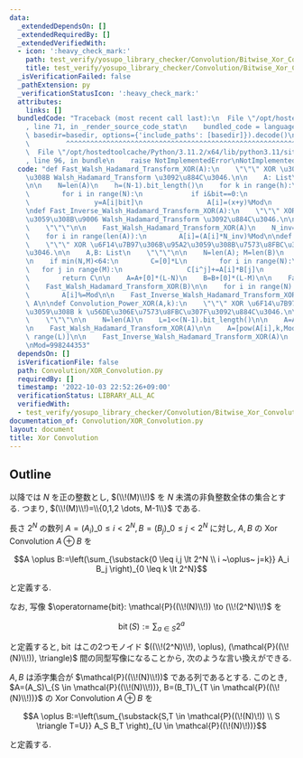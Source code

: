 ```yaml
---
data:
  _extendedDependsOn: []
  _extendedRequiredBy: []
  _extendedVerifiedWith:
  - icon: ':heavy_check_mark:'
    path: test_verify/yosupo_library_checker/Convolution/Bitwise_Xor_Convolution.test.py
    title: test_verify/yosupo_library_checker/Convolution/Bitwise_Xor_Convolution.test.py
  _isVerificationFailed: false
  _pathExtension: py
  _verificationStatusIcon: ':heavy_check_mark:'
  attributes:
    links: []
  bundledCode: "Traceback (most recent call last):\n  File \"/opt/hostedtoolcache/Python/3.11.2/x64/lib/python3.11/site-packages/onlinejudge_verify/documentation/build.py\"\
    , line 71, in _render_source_code_stat\n    bundled_code = language.bundle(stat.path,\
    \ basedir=basedir, options={'include_paths': [basedir]}).decode()\n          \
    \         ^^^^^^^^^^^^^^^^^^^^^^^^^^^^^^^^^^^^^^^^^^^^^^^^^^^^^^^^^^^^^^^^^^^^^^^^^^^^^^^^^\n\
    \  File \"/opt/hostedtoolcache/Python/3.11.2/x64/lib/python3.11/site-packages/onlinejudge_verify/languages/python.py\"\
    , line 96, in bundle\n    raise NotImplementedError\nNotImplementedError\n"
  code: "def Fast_Walsh_Hadamard_Transform_XOR(A):\n    \"\"\" XOR \u306B\u95A2\u3059\
    \u308B Walsh_Hadamard_Transform \u3092\u884C\u3046.\n\n    A: List\n    \"\"\"\
    \n\n    N=len(A)\n    h=(N-1).bit_length()\n    for k in range(h):\n        bit=1<<k\n\
    \        for i in range(N):\n            if i&bit==0:\n                x=A[i]\n\
    \                y=A[i|bit]\n                A[i]=(x+y)%Mod\n                A[i|bit]=(x-y)%Mod\n\
    \ndef Fast_Inverse_Walsh_Hadamard_Transform_XOR(A):\n    \"\"\" XOR \u306B\u95A2\
    \u3059\u308B\u9006 Walsh_Hadamard_Transform \u3092\u884C\u3046.\n\n    A: List\n\
    \    \"\"\"\n\n    Fast_Walsh_Hadamard_Transform_XOR(A)\n    N_inv=pow(len(A),Mod-2,Mod)\n\
    \    for i in range(len(A)):\n        A[i]=(A[i]*N_inv)%Mod\n\ndef Convolution_XOR(A,B):\n\
    \    \"\"\" XOR \u6F14\u7B97\u306B\u95A2\u3059\u308B\u7573\u8FBC\u307F\u3092\u884C\
    \u3046.\n\n    A,B: List\n    \"\"\"\n\n    N=len(A); M=len(B)\n    L=1<<(max(N,M)-1).bit_length()\n\
    \n    if min(N,M)<64:\n        C=[0]*L\n        for i in range(N):\n         \
    \   for j in range(M):\n                C[i^j]+=A[i]*B[j]\n                C[i^j]%=Mod\n\
    \        return C\n\n    A=A+[0]*(L-N)\n    B=B+[0]*(L-M)\n\n    Fast_Walsh_Hadamard_Transform_XOR(A)\n\
    \    Fast_Walsh_Hadamard_Transform_XOR(B)\n\n    for i in range(N):\n        A[i]*=B[i]\n\
    \        A[i]%=Mod\n\n    Fast_Inverse_Walsh_Hadamard_Transform_XOR(A)\n    return\
    \ A\n\ndef Convolution_Power_XOR(A,k):\n    \"\"\" XOR \u6F14\u7B97\u306B\u95A2\
    \u3059\u308B k \u56DE\u306E\u7573\u8FBC\u307F\u3092\u884C\u3046.\n\n    A,B: List\n\
    \    \"\"\"\n\n    N=len(A)\n    L=1<<(N-1).bit_length()\n\n    A=A+[0]*(L-N)\n\
    \n    Fast_Walsh_Hadamard_Transform_XOR(A)\n\n    A=[pow(A[i],k,Mod) for i in\
    \ range(L)]\n\n    Fast_Inverse_Walsh_Hadamard_Transform_XOR(A)\n    return A\n\
    \nMod=998244353"
  dependsOn: []
  isVerificationFile: false
  path: Convolution/XOR_Convolution.py
  requiredBy: []
  timestamp: '2022-10-03 22:52:26+09:00'
  verificationStatus: LIBRARY_ALL_AC
  verifiedWith:
  - test_verify/yosupo_library_checker/Convolution/Bitwise_Xor_Convolution.test.py
documentation_of: Convolution/XOR_Convolution.py
layout: document
title: Xor Convolution
---
```


## Outline

以降では $N$ を正の整数とし, $(\\!(M)\\!)$ を $N$ 未満の非負整数全体の集合とする. つまり, $(\\!(M)\\!)=\\{0,1,2 \dots, M-1\\}$
である.

長さ $2^N$ の数列 $A=(A_i)\_{0 \leq i \lt 2^N}, B=(B_j)\_{0 \leq j \lt 2^N}$ に対し, $A,B$ の Xor Convolution $A \oplus B$ を

$$A \oplus B:=\left(\sum_{\substack{0 \leq i,j \lt 2^N \\ i ~\oplus~ j=k}} A_i B_j \right)_{0 \leq k \lt 2^N}$$

と定義する.

なお, 写像 $\operatorname{bit}: \mathcal{P}((\\!(N)\\!)) \to (\\!(2^N)\\!)$ を

$$\operatorname{bit}(S):=\sum_{a \in S} 2^a$$

と定義すると, $\operatorname{bit}$ はこの2つモノイド $((\\!(2^N)\\!), \oplus), (\mathcal{P}((\\!(N)\\!)), \triangle)$ 間の同型写像になることから, 次のような言い換えができる.

$A,B$ は添字集合が $\mathcal{P}((\\!(N)\\!))$ である列であるとする.
このとき, $A=(A_S)\_{S \in \mathcal{P}((\\!(N)\\!))}, B=(B_T)\_{T \in \mathcal{P}((\\!(N)\\!))}$ の Xor Convolution $A \oplus B$ を

$$A \oplus B:=\left(\sum_{\substack{S,T \in \mathcal{P}((\!(N)\!)) \\ S \triangle T=U}} A_S B_T \right)_{U \in \mathcal{P}((\!(N)\!))}$$

と定義する.
